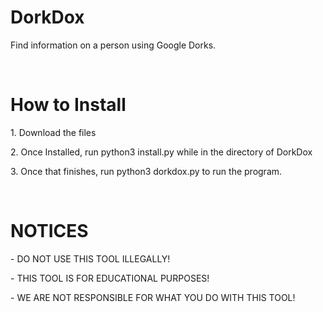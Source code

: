 <h1>DorkDox</h1>
<p>Find information on a person using Google Dorks.</p>
<br>
<h1>How to Install</h1>
<p>1. Download the files</p>
<p>2. Once Installed, run python3 install.py while in the directory of DorkDox</p>
<p>3. Once that finishes, run python3 dorkdox.py to run the program.</p>
<br>
<h1>NOTICES</h1>
<p>- DO NOT USE THIS TOOL ILLEGALLY!</p>
<p>- THIS TOOL IS FOR EDUCATIONAL PURPOSES!</p>
<p>- WE ARE NOT RESPONSIBLE FOR WHAT YOU DO WITH THIS TOOL!</p>
